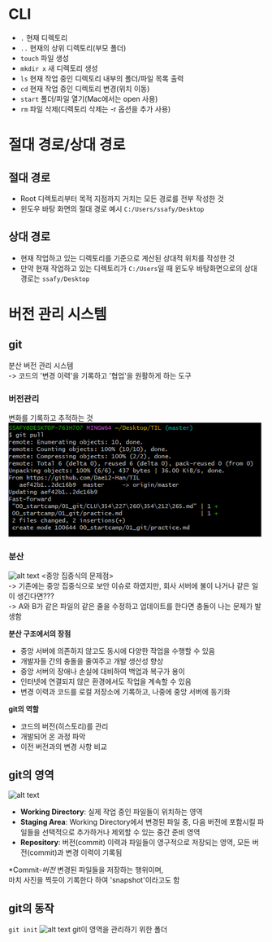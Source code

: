 # CLI
- `.` 현재 디렉토리   
- `..` 현재의 상위 디렉토리(부모 폴더)   
- `touch` 파일 생성    
- `mkdir x` 새 디렉토리 생성    
- `ls` 현재 작업 중인 디렉토리 내부의 폴더/파일 목록 출력   
- `cd` 현재 작업 중인 디렉토리 변경(위치 이동)   
- `start` 폴더/파일 열기(Mac에서는 open 사용)   
- `rm` 파일 삭제(디렉토리 삭제는 -r 옵션을 추가 사용)

# 절대 경로/상대 경로
## 절대 경로
- Root 디렉토리부터 목적 지점까지 거치는 모든 경로를 전부 작성한 것    
- 윈도우 바탕 화면의 절대 경로 예시 `C:/Users/ssafy/Desktop`
## 상대 경로
- 현재 작업하고 있는 디렉토리를 기준으로 계산된 상대적 위치를 작성한 것   
- 만약 현재 작업하고 있는 디렉토리가 `C:/Users`일 때 윈도우 바탕화면으로의 상대 경로는 `ssafy/Desktop`

# 버전 관리 시스템
## git
분산 버전 관리 시스템   
-> 코드의 '변경 이력'을 기록하고 '협업'을 원활하게 하는 도구
### 버전관리
변화를 기록하고 추적하는 것
![alt text](image.png)
### 분산
![alt text](image-1.png) 
<중앙 집중식의 문제점>  
-> 기존에는 중앙 집중식으로 보안 이슈로 하였지만, 회사 서버에 불이 나거나 같은 일이 생긴다면???    
-> A와 B가 같은 파일의 같은 줄을 수정하고 업데이트를 한다면 충돌이 나는 문제가 발생함

**분산 구조에서의 장점**
- 중앙 서버에 의존하지 않고도 동시에 다양한 작업을 수행할 수 있음
- 개발자들 간의 충돌을 줄여주고 개발 생산성 향상
- 중앙 서버의 장애나 손실에 대비하여 백업과 복구가 용이
- 인터넷에 연결되지 않은 환경에서도 작업을 계속할 수 있음
- 변경 이력과 코드를 로컬 저장소에 기록하고, 나중에 중앙 서버에 동기화

**git의 역할**
- 코드의 버전(히스토리)를 관리
- 개발되어 온 과정 파악
- 이전 버전과의 변경 사항 비교

## git의 영역
![alt text](image-2.png)
- **Working Directory**: 실제 작업 중인 파일들이 위치하는 영역   
- **Staging Area**: Working Directory에서 변경된 파일 중, 다음 버전에 포함시킬 파일들을 선택적으로 추가하거나 제외할 수 있는 중간 준비 영역
- **Repository**: 버전(commit) 이력과 파일들이 영구적으로 저장되는 영역, 모든 버전(commit)과 변경 이력이 기록됨

*Commit-*버전*
변경된 파일들을 저장하는 행위이며,   
마치 사진을 찍듯이 기록한다 하여 'snapshot'이라고도 함

## git의 동작
`git init`
![alt text](image-3.png)
git이 영역을 관리하기 위한 폴더